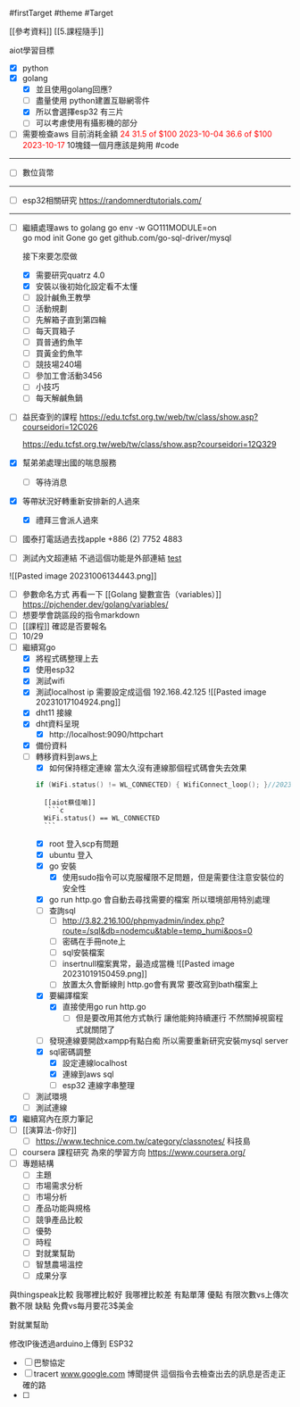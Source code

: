 #firstTarget #theme #Target 

[[參考資料]]
[[5.課程隨手]]

aiot學習目標
- [x] python
- [x] golang
	- [x] 並且使用golang回應?
	- [ ] 盡量使用 python建置互聯網零件
	- [x] 所以會選擇esp32 有三片
	- [ ] 可以考慮使用有攝影機的部分

- [ ] 需要檢查aws 目前消耗金額
<font color=red>24</font>
<font color=red>31.5 of $100 2023-10-04</font>
<font color=red>36.6 of $100 2023-10-17</font>
10塊錢一個月應該是夠用
#code

----------------------
- [ ] 數位貨幣
****

- [ ] esp32相關研究
https://randomnerdtutorials.com/

-------------------


- [ ] 繼續處理aws to golang
	 go env -w GO111MODULE=on      
	 go mod init Gone
	 go get github.com/go-sql-driver/mysql

	接下來要怎麼做
	- [x] 需要研究quatrz 4.0
	- [x] 安裝以後初始化設定看不太懂
	- [ ] 設計鹹魚王教學
	- [ ] 活動規劃
	- [ ] 先解箱子直到第四輪
	- [ ] 每天買箱子
	- [ ] 買普通釣魚竿
	- [ ] 買黃金釣魚竿
	- [ ] 競技場240場
	- [ ] 參加工會活動3456
	- [ ] 小技巧
	- [ ] 每天解鹹魚鍋
- [ ] 益民查到的課程
	https://edu.tcfst.org.tw/web/tw/class/show.asp?courseidori=12C026
	
	https://edu.tcfst.org.tw/web/tw/class/show.asp?courseidori=12Q329

- [x] 幫弟弟處理出國的喘息服務
	- [ ] 等待消息
- [x] 等帶狀況好轉重新安排新的人過來
	- [x] 禮拜三會派人過來
- [ ] 國泰打電話過去找apple
	+886 (2) 7752 4883
- [ ] 測試內文超連結 不過這個功能是外部連結
[test](#Target )

![[Pasted image 20231006134443.png]]

- [ ] 參數命名方式
	再看一下
	[[Golang 變數宣告（variables）]]
	https://pjchender.dev/golang/variables/
- [ ] 想要學會跳區段的指令markdown
- [ ] [[課程]] 確認是否要報名
- [ ] 10/29
- [ ] 繼續寫go
	- [x] 將程式碼整理上去
	- [x] 使用esp32
	- [x] 測試wifi
	- [x] 測試localhost
		ip 需要設定成這個 192.168.42.125 
		![[Pasted image 20231017104924.png]]
	- [x] dht11 接線
	- [x] dht資料呈現
		- [x] http://localhost:9090/httpchart
	- [x] 備份資料
	- [ ] 轉移資料到aws上
		- [x] 如何保持穩定連線 當太久沒有連線那個程式碼會失去效果
		```c
		if (WiFi.status() != WL_CONNECTED) { WifiConnect_loop(); }//20230928 error here
		```
			[[aiot蔡佳喻]]
			 ```c
			WiFi.status() == WL_CONNECTED
			```
		- [x] root 登入scp有問題
		- [x] ubuntu 登入
		- [x] go 安裝
			- [x] 使用sudo指令可以克服權限不足問題，但是需要住注意安裝位的安全性
		- [x] go run http.go 會自動去尋找需要的檔案 所以環境部用特別處理
		- [ ] 查詢sql
			- [ ] http://3.82.216.100/phpmyadmin/index.php?route=/sql&db=nodemcu&table=temp_humi&pos=0
			- [ ] 密碼在手冊note上
			- [ ] sql安裝檔案
			- [ ] insertnull檔案異常，最造成當機
			![[Pasted image 20231019150459.png]]
			- [ ] 放置太久會斷線則 http.go會有異常 要改寫到bath檔案上
				
		- [x] 要編譯檔案
			- [x] 直接使用go run http.go
				- [ ] 但是要改用其他方式執行
					讓他能夠持續運行
					不然關掉視窗程式就關閉了
		- [ ] 發現連線要開啟xampp有點白痴 所以需要重新研究安裝mysql server
		- [x] sql密碼調整
			- [x] 設定連線localhost 
			- [x] 連線到aws sql
			- [ ] esp32 連線字串整理
			
	- [ ] 測試環境
	- [ ] 測試連線
- [x] 繼續寫內在原力筆記
- [ ] [[演算法-你好]]
	- [ ] https://www.technice.com.tw/category/classnotes/ 科技島
- [ ] coursera 課程研究 
	為來的學習方向
	https://www.coursera.org/ 
- [ ] 專題結構
	- [ ] 主題
	- [ ] 市場需求分析
	- [ ] 市場分析
	- [ ] 產品功能與規格
	- [ ] 競爭產品比較
	- [ ] 優勢
	- [ ] 時程
	- [ ] 對就業幫助
	- [ ] 智慧農場溫控
	- [ ] 成果分享

與thingspeak比較
我哪裡比較好
我哪裡比較差
有點單薄
優點
有限次數vs上傳次數不限
缺點
免費vs每月要花3$美金

對就業幫助


修改IP後透過arduino上傳到 ESP32
- [ ] 巴黎協定
- [ ] tracert www.google.com
	博聞提供 這個指令去檢查出去的訊息是否走正確的路
- [ ] 